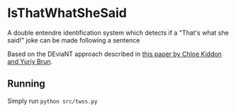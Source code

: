 # IsThatWhatSheSaid

A double entendre identification system which detects if a "That's what she said!" joke can be made following a sentence

Based on the DEviaNT approach described in [this paper by Chloe Kiddon and Yuriy Brun](http://www.aclweb.org/anthology/P11-2016).

## Running

Simply run ```python src/twss.py```
